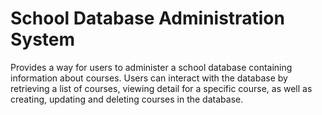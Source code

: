 # School Database Administration System
Provides a way for users to administer a school database containing information about courses. Users can interact with the database by retrieving a list of courses, viewing detail for a specific course, as well as creating, updating and deleting courses in the database.
